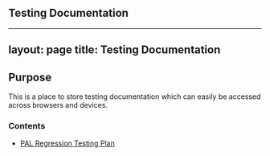 ## Testing Documentation
---
layout: page
title: Testing Documentation
---

## Purpose

This is a place to store testing documentation which can easily be accessed across browsers and devices.

### Contents ####

 - [PAL Regression Testing Plan](pal-regression-testing-plan)
